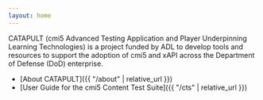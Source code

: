 ```yaml
---
layout: home
---
```

<!--
    Copyright 2021 Rustici Software

    Licensed under the Apache License, Version 2.0 (the "License");
    you may not use this file except in compliance with the License.
    You may obtain a copy of the License at

        http://www.apache.org/licenses/LICENSE-2.0

    Unless required by applicable law or agreed to in writing, software
    distributed under the License is distributed on an "AS IS" BASIS,
    WITHOUT WARRANTIES OR CONDITIONS OF ANY KIND, either express or implied.
    See the License for the specific language governing permissions and
    limitations under the License.
-->

CATAPULT (cmi5 Advanced Testing Application and Player Underpinning Learning Technologies) is a project funded by ADL
to develop tools and resources to support the adoption of cmi5 and xAPI across the Department of Defense (DoD)
enterprise.

* [About CATAPULT]({{ "/about" | relative_url }})
* [User Guide for the cmi5 Content Test Suite]({{ "/cts" | relative_url }})
